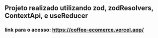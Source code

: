 ## Projeto realizado utilizando zod, zodResolvers, ContextApi, e useReducer
### link para o acesso: https://coffee-ecomerce.vercel.app/
